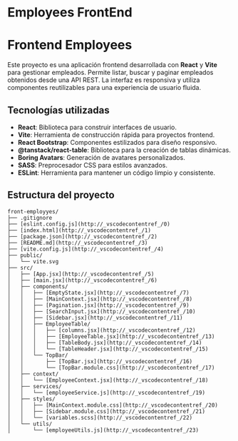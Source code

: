 # Employees FrontEnd

# Frontend Employees

Este proyecto es una aplicación frontend desarrollada con **React** y **Vite** para gestionar empleados. Permite listar, buscar y paginar empleados obtenidos desde una API REST. La interfaz es responsiva y utiliza componentes reutilizables para una experiencia de usuario fluida.

## Tecnologías utilizadas

- **React**: Biblioteca para construir interfaces de usuario.
- **Vite**: Herramienta de construcción rápida para proyectos frontend.
- **React Bootstrap**: Componentes estilizados para diseño responsivo.
- **@tanstack/react-table**: Biblioteca para la creación de tablas dinámicas.
- **Boring Avatars**: Generación de avatares personalizados.
- **SASS**: Preprocesador CSS para estilos avanzados.
- **ESLint**: Herramienta para mantener un código limpio y consistente.

## Estructura del proyecto

```plaintext
front-employyes/
├── .gitignore
├── [eslint.config.js](http://_vscodecontentref_/0)
├── [index.html](http://_vscodecontentref_/1)
├── [package.json](http://_vscodecontentref_/2)
├── [README.md](http://_vscodecontentref_/3)
├── [vite.config.js](http://_vscodecontentref_/4)
├── public/
│   └── vite.svg
├── src/
│   ├── [App.jsx](http://_vscodecontentref_/5)
│   ├── [main.jsx](http://_vscodecontentref_/6)
│   ├── components/
│   │   ├── [EmptyState.jsx](http://_vscodecontentref_/7)
│   │   ├── [MainContext.jsx](http://_vscodecontentref_/8)
│   │   ├── [Pagination.jsx](http://_vscodecontentref_/9)
│   │   ├── [SearchInput.jsx](http://_vscodecontentref_/10)
│   │   ├── [Sidebar.jsx](http://_vscodecontentref_/11)
│   │   ├── EmployeeTable/
│   │   │   ├── [columns.jsx](http://_vscodecontentref_/12)
│   │   │   ├── [EmployeeTable.jsx](http://_vscodecontentref_/13)
│   │   │   ├── [TableBody.jsx](http://_vscodecontentref_/14)
│   │   │   └── [TableHeader.jsx](http://_vscodecontentref_/15)
│   │   └── TopBar/
│   │       ├── [TopBar.jsx](http://_vscodecontentref_/16)
│   │       └── [TopBar.module.css](http://_vscodecontentref_/17)
│   ├── context/
│   │   └── [EmployeeContext.jsx](http://_vscodecontentref_/18)
│   ├── services/
│   │   └── [employeeService.js](http://_vscodecontentref_/19)
│   ├── styles/
│   │   ├── [MainContext.module.css](http://_vscodecontentref_/20)
│   │   ├── [Sidebar.module.css](http://_vscodecontentref_/21)
│   │   └── [variables.scss](http://_vscodecontentref_/22)
│   └── utils/
│       └── [employeeUtils.js](http://_vscodecontentref_/23)

